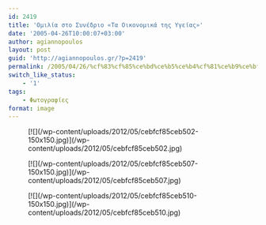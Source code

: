 ```yaml
---
id: 2419
title: 'Ομιλία στο Συνέδριο «Τα Οικονομικά της Υγείας»'
date: '2005-04-26T10:00:07+03:00'
author: agiannopoulos
layout: post
guid: 'http://agiannopoulos.gr/?p=2419'
permalink: /2005/04/26/%cf%83%cf%85%ce%bd%ce%b5%ce%b4%cf%81%ce%b9%ce%bf-%ce%bf%ce%b9%ce%ba%ce%bf%ce%bd%ce%bf%ce%bc%ce%b9%ce%ba%ce%b1-%cf%85%ce%b3%ce%b5%ce%b9%ce%b1%cf%82-%cf%86%cf%89%cf%84%ce%bf%ce%b3%cf%81%ce%b1%cf%86/
switch_like_status:
    - '1'
tags:
    - Φωτογραφίες
format: image
---
```


<div class="gallery galleryid-2419 gallery-columns-3 gallery-size-thumbnail" id="gallery-4"><figure class="gallery-item"><div class="gallery-icon landscape"> [![](/wp-content/uploads/2012/05/cebfcf85ceb502-150x150.jpg)](/wp-content/uploads/2012/05/cebfcf85ceb502.jpg) </div></figure><figure class="gallery-item"><div class="gallery-icon landscape"> [![](/wp-content/uploads/2012/05/cebfcf85ceb507-150x150.jpg)](/wp-content/uploads/2012/05/cebfcf85ceb507.jpg) </div></figure><figure class="gallery-item"><div class="gallery-icon landscape"> [![](/wp-content/uploads/2012/05/cebfcf85ceb510-150x150.jpg)](/wp-content/uploads/2012/05/cebfcf85ceb510.jpg) </div></figure> </div>
